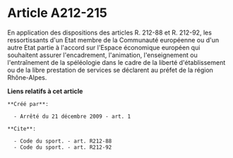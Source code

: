 # Article A212-215

En application des dispositions des articles R. 212-88 et R. 212-92, les ressortissants d'un Etat membre de la Communauté
européenne ou d'un autre Etat partie à l'accord sur l'Espace économique européen qui souhaitent assurer l'encadrement,
l'animation, l'enseignement ou l'entraînement de la spéléologie dans le cadre de la liberté d'établissement ou de la libre
prestation de services se déclarent au préfet de la région Rhône-Alpes.

**Liens relatifs à cet article**

	**Créé par**:

	  - Arrêté du 21 décembre 2009 - art. 1

	**Cite**:

	  - Code du sport. - art. R212-88
	  - Code du sport. - art. R212-92
